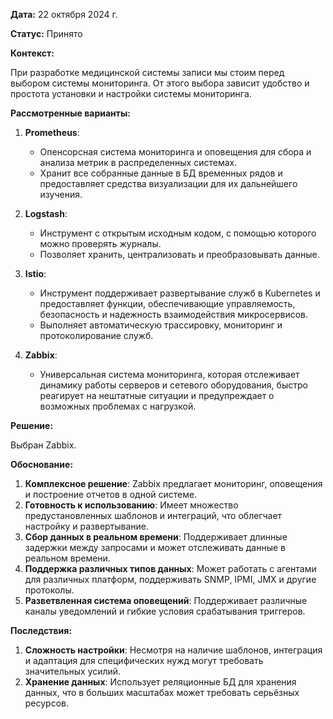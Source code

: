 **Дата:** 22 октября 2024 г.

**Статус:** Принято

**Контекст:**

При разработке медицинской системы записи мы стоим перед выбором системы мониторинга. От этого выбора зависит удобство и простота установки и настройки системы мониторинга.

**Рассмотренные варианты:**

1. **Prometheus**:
   - Опенсорсная система мониторинга и оповещения для сбора и анализа метрик в распределенных системах.
   - Хранит все собранные данные в БД временных рядов и предоставляет средства визуализации для их дальнейшего изучения.

2. **Logstash**:
   - Инструмент с открытым исходным кодом, с помощью которого можно проверять журналы.
   - Позволяет хранить, централизовать и преобразовывать данные.

3. **Istio**:
   - Инструмент поддерживает развертывание служб в Kubernetes и предоставляет функции, обеспечивающие управляемость, безопасность и надежность взаимодействия микросервисов.
   - Выполняет автоматическую трассировку, мониторинг и протоколирование служб.

4. **Zabbix**:
   - Универсальная система мониторинга, которая отслеживает динамику работы серверов и сетевого оборудования, быстро реагирует на нештатные ситуации и предупреждает о возможных проблемах с нагрузкой.

**Решение:**

Выбран Zabbix.

**Обоснование:**

1. **Комплексное решение**: Zabbix предлагает мониторинг, оповещения и построение отчетов в одной системе.
2. **Готовность к использованию**: Имеет множество предустановленных шаблонов и интеграций, что облегчает настройку и развертывание.
3. **Сбор данных в реальном времени**: Поддерживает длинные задержки между запросами и может отслеживать данные в реальном времени.
4. **Поддержка различных типов данных**: Может работать с агентами для различных платформ, поддерживать SNMP, IPMI, JMX и другие протоколы.
5. **Разветвленная система оповещений**: Поддерживает различные каналы уведомлений и гибкие условия срабатывания триггеров.

**Последствия:**

1. **Сложность настройки**: Несмотря на наличие шаблонов, интеграция и адаптация для специфических нужд могут требовать значительных усилий.
2. **Хранение данных**: Использует реляционные БД для хранения данных, что в больших масштабах может требовать серьёзных ресурсов.
